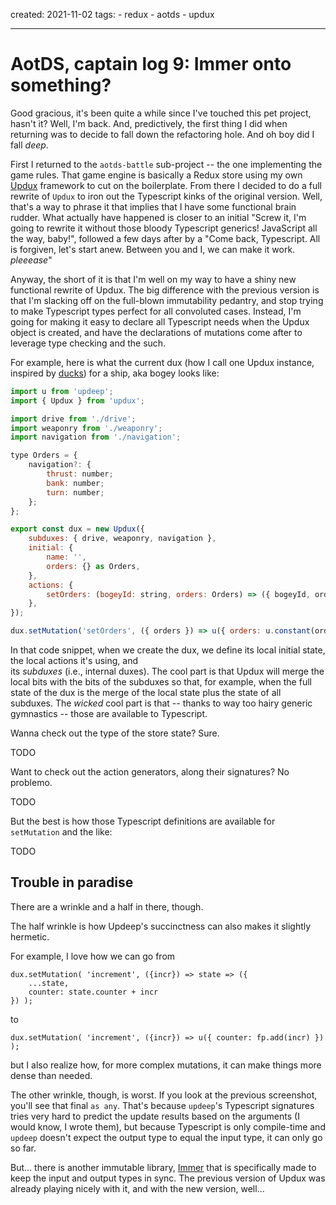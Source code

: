 created: 2021-11-02
tags: - redux - aotds - updux

---

# AotDS, captain log 9: Immer onto something?

Good gracious, it's been quite a while since I've touched this pet project, hasn't it? Well, I'm back. And, predictively, the first thing I did when returning was to decide to
fall down the refactoring hole. And oh boy did I fall _deep_.

First I returned to the `aotds-battle` sub-project -- the one implementing
the game rules. That game engine is basically a Redux store using
my own [Updux](https://www.npmjs.com/package/updux) framework to cut on the
boilerplate. From there I decided to do a full rewrite of `Updux` to iron
out the Typescript kinks of the original version. Well, that's a way to phrase
it that implies that I have some functional brain rudder. What actually
have happened is closer to an initial "Screw it, I'm going to rewrite it
without those bloody Typescript generics! JavaScript all the way, baby!",
followed a few days after by a "Come back, Typescript. All is forgiven, let's
start anew. Between you and I, we can make it work. _pleeease_"

Anyway, the short of it is that I'm well on my way to have a shiny new
functional rewrite of Updux.
The big difference with the previous version is that I'm
slacking off on the full-blown immutability pedantry, and stop trying to make
Typescript types perfect for all convoluted cases. Instead, I'm going for
making it easy to declare all Typescript needs when the Updux object is
created, and have the declarations of mutations come after to
leverage type checking and the such.

For example, here is what the current dux
(how I call one Updux instance, inspired by
[ducks](https://github.com/erikras/ducks-modular-redux)) for a ship, aka
bogey looks like:

```js
import u from 'updeep';
import { Updux } from 'updux';

import drive from './drive';
import weaponry from './weaponry';
import navigation from './navigation';

type Orders = {
	navigation?: {
		thrust: number;
		bank: number;
		turn: number;
	};
};

export const dux = new Updux({
	subduxes: { drive, weaponry, navigation },
	initial: {
		name: '',
		orders: {} as Orders,
	},
	actions: {
		setOrders: (bogeyId: string, orders: Orders) => ({ bogeyId, orders }),
	},
});

dux.setMutation('setOrders', ({ orders }) => u({ orders: u.constant(orders) }));

```

In that code snippet, when we create the dux, we define
its local initial state, the local actions it's using, and  
its _subduxes_ (i.e., internal duxes). The cool part is that
Updux will merge the local bits with the bits of the subduxes so that, for
example, when the full state of the dux is the merge of the local state plus
the state of all subduxes. The _wicked_ cool part is that -- thanks to
way too hairy generic gymnastics -- those are available to Typescript.

Wanna check out the type of the store state? Sure.

TODO

Want to check out the action generators, along their signatures? No problemo.

TODO

But the best is how those Typescript definitions are available for
`setMutation` and the like:

TODO

## Trouble in paradise

There are a wrinkle and a half in there, though.

The half wrinkle is how Updeep's succinctness can also makes it slightly
hermetic.

For example, I love how we can go from

```
dux.setMutation( 'increment', ({incr}) => state => ({
    ...state,
    counter: state.counter + incr
}) );
```

to

```
dux.setMutation( 'increment', ({incr}) => u({ counter: fp.add(incr) }) );
```

but I also realize how, for more complex mutations, it can make things more
dense than needed.

The other wrinkle, though, is worst. If you look at the previous
screenshot, you'll see that final `as any`. That's because `updeep`'s
Typescript signatures tries very hard to predict the update results based on
the arguments (I would know, I wrote them), but because Typescript is only
compile-time and `updeep` doesn't expect the output type to equal the input
type, it can only go so far.

But... there is another immutable library,
[Immer](https://www.npmjs.com/package/immer) that is specifically made to keep the input and output types in sync.
The previous version of Updux was already playing nicely with it, and with the
new version, well...

```js

```
